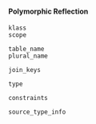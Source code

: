 #### Polymorphic Reflection

```
klass
scope

table_name
plural_name

join_keys

type

constraints

source_type_info
```

